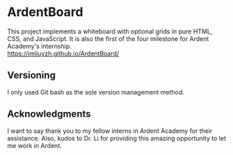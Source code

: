 # ArdentBoard
This project implements a whiteboard with optional grids in pure HTML, CSS, and JavaScript. It is also the first of the four milestone for Ardent Academy's internship.
<br>
https://imliuyzh.github.io/ArdentBoard/

## Versioning
I only used Git bash as the sole version management method.

## Acknowledgments
I want to say thank you to my fellow interns in Ardent Academy for their assistance. Also, kudos to Dr. Li for providing this amazing opportunity to let me work in Ardent.
